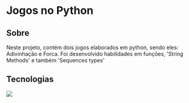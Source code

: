<h1>Jogos no Python</h1>

<h2> Sobre</h2>
<p>Neste projeto, contém dois jogos elaborados em python, sendo eles: Adivinhação e Forca. Foi desenvolvido habilidades em funções, 'String Methods' e também 'Sequences types'</p>

##  Tecnologias
<div>
  <img src="https://img.shields.io/badge/python-3670A0?style=for-the-badge&logo=python&logoColor=ffdd54"> 


</div> <br> <br>

